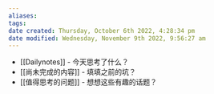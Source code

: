 ```yaml
---
aliases: 
tags: 
date created: Thursday, October 6th 2022, 4:28:34 pm
date modified: Wednesday, November 9th 2022, 9:56:27 am
---
```


- [[Dailynotes]] - 今天思考了什么？
- [[尚未完成的内容]] - 填填之前的坑？
- [[值得思考的问题]] - 想想这些有趣的话题？
